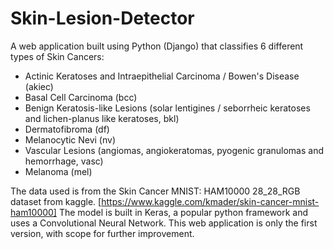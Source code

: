 # Skin-Lesion-Detector
A web application built using Python (Django) that classifies 6 different types of Skin Cancers:
  - Actinic Keratoses and Intraepithelial Carcinoma / Bowen's Disease (akiec)
  - Basal Cell Carcinoma (bcc)
  -  Benign Keratosis-like Lesions (solar lentigines / seborrheic keratoses and lichen-planus like keratoses, bkl)
  -  Dermatofibroma (df)
  -  Melanocytic Nevi (nv)
  -  Vascular Lesions (angiomas, angiokeratomas, pyogenic granulomas and hemorrhage, vasc)
  -  Melanoma (mel)
  
The data used is from the Skin Cancer MNIST: HAM10000 28_28_RGB dataset from kaggle. [https://www.kaggle.com/kmader/skin-cancer-mnist-ham10000] The model is built in Keras, a popular python framework and uses a Convolutional Neural Network. This web application is only the first version, with scope for further improvement.
